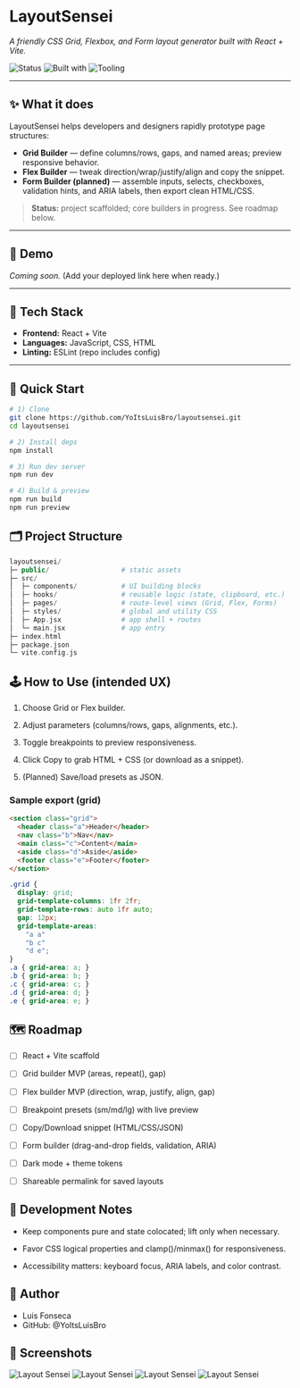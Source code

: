 # LayoutSensei

_A friendly CSS Grid, Flexbox, and Form layout generator built with React + Vite._

![Status](https://img.shields.io/badge/status-WIP-orange)
![Built with](https://img.shields.io/badge/React-18+-blue)
![Tooling](https://img.shields.io/badge/Vite-5-6C2CF3)

---

## ✨ What it does

LayoutSensei helps developers and designers rapidly prototype page structures:

- **Grid Builder** — define columns/rows, gaps, and named areas; preview responsive behavior.
- **Flex Builder** — tweak direction/wrap/justify/align and copy the snippet.
- **Form Builder (planned)** — assemble inputs, selects, checkboxes, validation hints, and ARIA labels, then export clean HTML/CSS.

> **Status:** project scaffolded; core builders in progress. See roadmap below.

---

## 🎥 Demo

_Coming soon._ (Add your deployed link here when ready.)

---

## 🧰 Tech Stack

- **Frontend:** React + Vite
- **Languages:** JavaScript, CSS, HTML
- **Linting:** ESLint (repo includes config)

---

## 🚀 Quick Start

```bash
# 1) Clone
git clone https://github.com/YoItsLuisBro/layoutsensei.git
cd layoutsensei

# 2) Install deps
npm install

# 3) Run dev server
npm run dev

# 4) Build & preview
npm run build
npm run preview
```

## 🗂️ Project Structure

```php
layoutsensei/
├─ public/                  # static assets
├─ src/
│  ├─ components/           # UI building blocks
│  ├─ hooks/                # reusable logic (state, clipboard, etc.)
│  ├─ pages/                # route-level views (Grid, Flex, Forms)
│  ├─ styles/               # global and utility CSS
│  ├─ App.jsx               # app shell + routes
│  └─ main.jsx              # app entry
├─ index.html
├─ package.json
└─ vite.config.js
```

## 🕹️ How to Use (intended UX)

1. Choose Grid or Flex builder.

2. Adjust parameters (columns/rows, gaps, alignments, etc.).

3. Toggle breakpoints to preview responsiveness.

4. Click Copy to grab HTML + CSS (or download as a snippet).

5. (Planned) Save/load presets as JSON.

### Sample export (grid)

```html
<section class="grid">
  <header class="a">Header</header>
  <nav class="b">Nav</nav>
  <main class="c">Content</main>
  <aside class="d">Aside</aside>
  <footer class="e">Footer</footer>
</section>
```
```css
.grid {
  display: grid;
  grid-template-columns: 1fr 2fr;
  grid-template-rows: auto 1fr auto;
  gap: 12px;
  grid-template-areas:
    "a a"
    "b c"
    "d e";
}
.a { grid-area: a; }
.b { grid-area: b; }
.c { grid-area: c; }
.d { grid-area: d; }
.e { grid-area: e; }
```

## 🗺️ Roadmap

- [ ] React + Vite scaffold

- [ ] Grid builder MVP (areas, repeat(), gap)

- [ ] Flex builder MVP (direction, wrap, justify, align, gap)

- [ ] Breakpoint presets (sm/md/lg) with live preview

- [ ] Copy/Download snippet (HTML/CSS/JSON)

- [ ] Form builder (drag-and-drop fields, validation, ARIA)

- [ ] Dark mode + theme tokens

- [ ] Shareable permalink for saved layouts

## 🧪 Development Notes

- Keep components pure and state colocated; lift only when necessary.

- Favor CSS logical properties and clamp()/minmax() for responsiveness.

- Accessibility matters: keyboard focus, ARIA labels, and color contrast.

## 👤 Author

- Luis Fonseca
- GitHub: @YoItsLuisBro

## 📸 Screenshots

![Layout Sensei](./public/screenshot-home.png)
![Layout Sensei](./public/screenshot-flex.png)
![Layout Sensei](./public/screenshot-grid.png)
![Layout Sensei](./public/screenshot-form.png)

